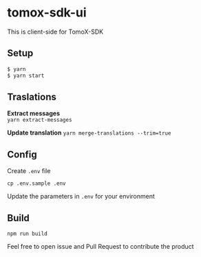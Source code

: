 # tomox-sdk-ui

This is client-side for TomoX-SDK

## Setup

```bash
$ yarn
$ yarn start
```

## Traslations

**Extract messages**  
`yarn extract-messages`

**Update translation**
`yarn merge-translations --trim=true`

## Config
Create `.env` file
```
cp .env.sample .env
```
Update the parameters in `.env` for your environment

## Build
```
npm run build
```

Feel free to open issue and Pull Request to contribute the product

